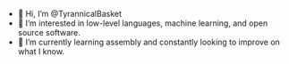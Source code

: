 - 👋 Hi, I’m @TyrannicalBasket
- 👀 I’m interested in low-level languages, machine learning, and open source software.
- 🌱 I’m currently learning assembly and constantly looking to improve on what I know.
